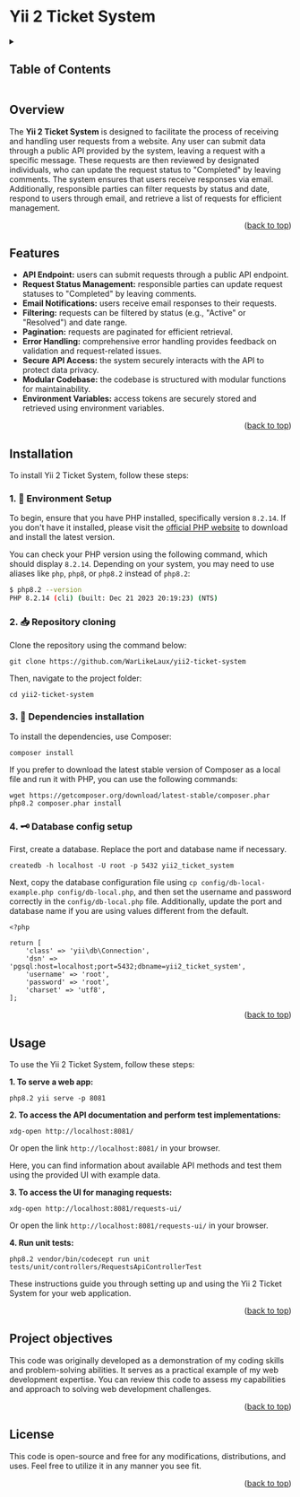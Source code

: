<a name="readme-top"></a>

# Yii 2 Ticket System

<details>
<summary><h2>Table of Contents</h2></summary>

  - [Overview](#overview)
  - [Features](#features)
  - [Installation](#installation)
  - [Usage](#usage)
  - [Project objectives](#project-objectives)
  - [License](#license)
</details>

## Overview

The **Yii 2 Ticket System** is designed to facilitate the process of receiving and handling user requests from a website. Any user can submit data through a public API provided by the system, leaving a request with a specific message. These requests are then reviewed by designated individuals, who can update the request status to "Completed" by leaving comments. The system ensures that users receive responses via email. Additionally, responsible parties can filter requests by status and date, respond to users through email, and retrieve a list of requests for efficient management.

<p align="right">(<a href="#readme-top">back to top</a>)</p>

## Features

- **API Endpoint:** users can submit requests through a public API endpoint.
- **Request Status Management:** responsible parties can update request statuses to "Completed" by leaving comments.
- **Email Notifications:** users receive email responses to their requests.
- **Filtering:** requests can be filtered by status (e.g., "Active" or "Resolved") and date range.
- **Pagination:** requests are paginated for efficient retrieval.
- **Error Handling:** comprehensive error handling provides feedback on validation and request-related issues.
- **Secure API Access:** the system securely interacts with the API to protect data privacy.
- **Modular Codebase:** the codebase is structured with modular functions for maintainability.
- **Environment Variables:** access tokens are securely stored and retrieved using environment variables.

<p align="right">(<a href="#readme-top">back to top</a>)</p>

## Installation

To install Yii 2 Ticket System, follow these steps:

### 1. 🐘 Environment Setup

To begin, ensure that you have PHP installed, specifically version `8.2.14`. If you don't have it installed, please visit the [official PHP website](https://www.php.net/downloads.php) to download and install the latest version.

You can check your PHP version using the following command, which should display `8.2.14`. Depending on your system, you may need to use aliases like `php`, `php8`, or `php8.2` instead of `php8.2`:

```bash
$ php8.2 --version
PHP 8.2.14 (cli) (built: Dec 21 2023 20:19:23) (NTS)
```

### 2. 📥 Repository cloning

Clone the repository using the command below:

```
git clone https://github.com/WarLikeLaux/yii2-ticket-system
```

Then, navigate to the project folder:

```
cd yii2-ticket-system
```

### 3. 🧩 Dependencies installation

To install the dependencies, use Composer:

```
composer install
```

If you prefer to download the latest stable version of Composer as a local file and run it with PHP, you can use the following commands:

```
wget https://getcomposer.org/download/latest-stable/composer.phar
php8.2 composer.phar install
```

### 4. 🗝️ Database config setup

First, create a database. Replace the port and database name if necessary.

```
createdb -h localhost -U root -p 5432 yii2_ticket_system

```

Next, copy the database configuration file using `cp config/db-local-example.php config/db-local.php`, and then set the username and password correctly in the `config/db-local.php` file. Additionally, update the port and database name if you are using values different from the default.

```
<?php

return [
    'class' => 'yii\db\Connection',
    'dsn' => 'pgsql:host=localhost;port=5432;dbname=yii2_ticket_system',
    'username' => 'root',
    'password' => 'root',
    'charset' => 'utf8',
];

```

<p align="right">(<a href="#readme-top">back to top</a>)</p>

## Usage

To use the Yii 2 Ticket System, follow these steps:

**1. To serve a web app:**
```
php8.2 yii serve -p 8081
```

**2. To access the API documentation and perform test implementations:**
```
xdg-open http://localhost:8081/
```

Or open the link `http://localhost:8081/` in your browser.

Here, you can find information about available API methods and test them using the provided UI with example data.

**3. To access the UI for managing requests:**

```
xdg-open http://localhost:8081/requests-ui/
```

Or open the link `http://localhost:8081/requests-ui/` in your browser.

**4. Run unit tests:**

```
php8.2 vendor/bin/codecept run unit tests/unit/controllers/RequestsApiControllerTest
```

These instructions guide you through setting up and using the Yii 2 Ticket System for your web application.

<p align="right">(<a href="#readme-top">back to top</a>)</p>

## Project objectives

This code was originally developed as a demonstration of my coding skills and problem-solving abilities. It serves as a practical example of my web development expertise. You can review this code to assess my capabilities and approach to solving web development challenges.

<p align="right">(<a href="#readme-top">back to top</a>)</p>

## License

This code is open-source and free for any modifications, distributions, and uses. Feel free to utilize it in any manner you see fit.

<p align="right">(<a href="#readme-top">back to top</a>)</p>